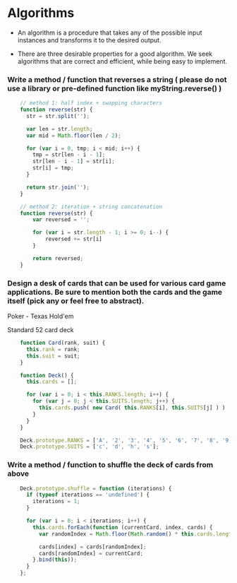 Algorithms
==========

* An algorithm is a procedure that takes any of the possible input instances and transforms it to the desired output.

* There are three desirable properties for a good algorithm. We seek algorithms that are correct and efficient, while being easy to implement.


### Write a method / function that reverses a string ( please do not use a library or pre-defined function like myString.reverse() )
```js
    // method 1: half index + swapping characters
    function reverse(str) {
      str = str.split('');

      var len = str.length;
      var mid = Math.floor(len / 2);

      for (var i = 0, tmp; i < mid; i++) {
        tmp = str[len - i - 1];
        str[len - i - 1] = str[i];
        str[i] = tmp;
      }

      return str.join('');
    }

    // method 2: iteration + string concatenation
    function reverse(str) {
        var reversed = '';

        for (var i = str.length - 1; i >= 0; i--) {
            reversed += str[i]
        }

        return reversed;
    }
```
### Design a desk of cards that can be used for various card game applications.  Be sure to mention both the cards and the game itself (pick any or feel free to abstract).

Poker - Texas Hold'em

Standard 52 card deck

```js
    function Card(rank, suit) {
      this.rank = rank;
      this.suit = suit;
    }

    function Deck() {
      this.cards = [];

      for (var i = 0; i < this.RANKS.length; i++) {
        for (var j = 0; j < this.SUITS.length; j++) {
          this.cards.push( new Card( this.RANKS[i], this.SUITS[j] ) )
        }
      }
    }

    Deck.prototype.RANKS = ['A', '2', '3', '4', '5', '6', '7', '8', '9', '10', 'J', 'Q', 'K'];
    Deck.prototype.SUITS = ['c', 'd', 'h', 's'];
```

### Write a method / function to shuffle the deck of cards from above
```js
    Deck.prototype.shuffle = function (iterations) {
      if (typeof iterations == 'undefined') {
        iterations = 1;
      }

      for (var i = 0; i < iterations; i++) {
        this.cards.forEach(function (currentCard, index, cards) {
          var randomIndex = Math.floor(Math.random() * this.cards.length );

          cards[index] = cards[randomIndex];
          cards[randomIndex] = currentCard;
        }.bind(this));
      }
    };
```
